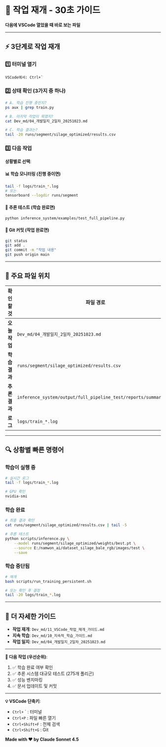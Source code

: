# 🚀 작업 재개 - 30초 가이드

**다음에 VSCode 열었을 때 바로 보는 파일**

---

## ⚡ 3단계로 작업 재개

### 1️⃣ 터미널 열기
```
VSCode에서: Ctrl+`
```

### 2️⃣ 상태 확인 (3가지 중 하나)
```bash
# A. 학습 진행 중인지?
ps aux | grep train.py

# B. 마지막 작업이 뭐였지?
cat Dev_md/04_개발일지_2일차_20251023.md

# C. 학습 결과는?
tail -20 runs/segment/silage_optimized/results.csv
```

### 3️⃣ 다음 작업
**상황별로 선택**:

#### 📊 학습 모니터링 (진행 중이면)
```bash
tail -f logs/train_*.log
# 또는
tensorboard --logdir runs/segment
```

#### 🎯 추론 테스트 (학습 완료면)
```bash
python inference_system/examples/test_full_pipeline.py
```

#### 💾 Git 커밋 (작업 완료면)
```bash
git status
git add .
git commit -m "작업 내용"
git push origin main
```

---

## 📂 주요 파일 위치

| 확인할 것 | 파일 경로 |
|----------|----------|
| **오늘 작업** | `Dev_md/04_개발일지_2일차_20251023.md` |
| **학습 결과** | `runs/segment/silage_optimized/results.csv` |
| **추론 결과** | `inference_system/output/full_pipeline_test/reports/summary.txt` |
| **로그** | `logs/train_*.log` |

---

## 🔍 상황별 빠른 명령어

### 학습이 실행 중
```bash
# 실시간 로그
tail -f logs/train_*.log

# GPU 확인
nvidia-smi
```

### 학습 완료
```bash
# 최종 결과 확인
cat runs/segment/silage_optimized/results.csv | tail -5

# 추론 테스트
python scripts/inference.py \
    --model runs/segment/silage_optimized/weights/best.pt \
    --source E:/namwon_ai/dataset_silage_bale_rgb/images/test \
    --save
```

### 학습 중단됨
```bash
# 재개
bash scripts/run_training_persistent.sh

# 또는 확인 후 결정
tail -20 logs/train_*.log
```

---

## 📖 더 자세한 가이드

- **작업 재개**: `Dev_md/11_VSCode_작업_재개_가이드.md`
- **지속 학습**: `Dev_md/10_지속적_학습_가이드.md`
- **작업 일지**: `Dev_md/04_개발일지_2일차_20251023.md`

---

**🎯 다음 작업 (우선순위)**:
1. ✅ 학습 완료 여부 확인
2. ✅ 추론 시스템 대규모 테스트 (275개 폴리곤)
3. ✅ 성능 벤치마킹
4. ✅ 문서 업데이트 및 커밋

---

**💡 VSCode 단축키**:
- `Ctrl+` ` : 터미널
- `Ctrl+P` : 파일 빠른 열기
- `Ctrl+Shift+F` : 전체 검색
- `Ctrl+Shift+G` : Git

**Made with ❤️ by Claude Sonnet 4.5**
